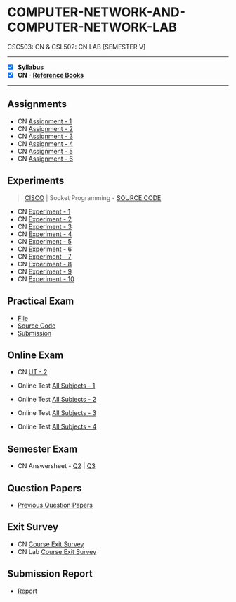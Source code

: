 # COMPUTER-NETWORK-AND-COMPUTER-NETWORK-LAB
 CSC503: CN & CSL502: CN LAB [SEMESTER V] 

---
 
 - [X] **[Syllabus](https://github.com/Amey-Thakur/COMPUTER-NETWORK-AND-COMPUTER-NETWORK-LAB/blob/main/Syllabus/TE%20BE%20Comp%20Engg%20CBCGS%20Syllabus.pdf)**
 - [X] **CN - [Reference Books](https://github.com/Amey-Thakur/COMPUTER-NETWORK-AND-COMPUTER-NETWORK-LAB/tree/main/Reference%20Books)**

---

## Assignments
 - CN [Assignment - 1](https://github.com/Amey-Thakur/COMPUTER-NETWORK-AND-COMPUTER-NETWORK-LAB/blob/main/Assignments/Amey_B-50_CN_Assignment-1.pdf)
 - CN [Assignment - 2](https://github.com/Amey-Thakur/COMPUTER-NETWORK-AND-COMPUTER-NETWORK-LAB/blob/main/Assignments/Amey_B-50_CN_Assignment-2.pdf)
 - CN [Assignment - 3](https://github.com/Amey-Thakur/COMPUTER-NETWORK-AND-COMPUTER-NETWORK-LAB/blob/main/Assignments/Amey_B-50_CN_Assignment-3.pdf)
 - CN [Assignment - 4](https://github.com/Amey-Thakur/COMPUTER-NETWORK-AND-COMPUTER-NETWORK-LAB/blob/main/Assignments/Amey_B-50_CN_Assignment-4.pdf)
 - CN [Assignment - 5](https://github.com/Amey-Thakur/COMPUTER-NETWORK-AND-COMPUTER-NETWORK-LAB/blob/main/Assignments/Amey_B-50_CN_Assignment-5.pdf)
 - CN [Assignment - 6](https://github.com/Amey-Thakur/COMPUTER-NETWORK-AND-COMPUTER-NETWORK-LAB/blob/main/Assignments/Amey_B-50_CN_Assignment-6.pdf)

## Experiments
 >[CISCO](https://github.com/Amey-Thakur/COMPUTER-NETWORK-AND-COMPUTER-NETWORK-LAB/tree/main/CISCO) | Socket Programming - [SOURCE CODE](https://github.com/Amey-Thakur/COMPUTER-NETWORK-AND-COMPUTER-NETWORK-LAB/tree/main/CISCO/Socket%20Programming)

 - CN [Experiment - 1](https://github.com/Amey-Thakur/COMPUTER-NETWORK-AND-COMPUTER-NETWORK-LAB/blob/main/Experiments/Amey_B-50_CN_Experiment-1.pdf)
 - CN [Experiment - 2](https://github.com/Amey-Thakur/COMPUTER-NETWORK-AND-COMPUTER-NETWORK-LAB/blob/main/Experiments/Amey_B-50_CN_Experiment-2.pdf)
 - CN [Experiment - 3](https://github.com/Amey-Thakur/COMPUTER-NETWORK-AND-COMPUTER-NETWORK-LAB/blob/main/Experiments/Amey_B-50_CN_Experiment-3.pdf)
 - CN [Experiment - 4](https://github.com/Amey-Thakur/COMPUTER-NETWORK-AND-COMPUTER-NETWORK-LAB/blob/main/Experiments/Amey_B-50_CN_Experiment-4.pdf)
 - CN [Experiment - 5](https://github.com/Amey-Thakur/COMPUTER-NETWORK-AND-COMPUTER-NETWORK-LAB/blob/main/Experiments/Amey_B-50_CN_Experiment-5.pdf)
 - CN [Experiment - 6](https://github.com/Amey-Thakur/COMPUTER-NETWORK-AND-COMPUTER-NETWORK-LAB/blob/main/Experiments/Amey_B-50_CN_Experiment-6.pdf)
 - CN [Experiment - 7](https://github.com/Amey-Thakur/COMPUTER-NETWORK-AND-COMPUTER-NETWORK-LAB/blob/main/Experiments/Amey_B-50_CN_Experiment-7.pdf)
 - CN [Experiment - 8](https://github.com/Amey-Thakur/COMPUTER-NETWORK-AND-COMPUTER-NETWORK-LAB/blob/main/Experiments/Amey_B-50_CN_Experiment-8.pdf)
 - CN [Experiment - 9](https://github.com/Amey-Thakur/COMPUTER-NETWORK-AND-COMPUTER-NETWORK-LAB/blob/main/Experiments/Amey_B-50_CN_Experiment-9.pdf)
 - CN [Experiment - 10](https://github.com/Amey-Thakur/COMPUTER-NETWORK-AND-COMPUTER-NETWORK-LAB/blob/main/Experiments/Amey_B-50_CN_Experiment-10.pdf)

## Practical Exam
 - [File](https://github.com/Amey-Thakur/COMPUTER-NETWORK-AND-COMPUTER-NETWORK-LAB/blob/main/Practical%20Exam/Amey_B-50_CN_Practical_Exam.pdf)
 - [Source Code](https://github.com/Amey-Thakur/COMPUTER-NETWORK-AND-COMPUTER-NETWORK-LAB/blob/main/Practical%20Exam/AMEY_B-50_CN_EXAM_HYBRID_TOPOLOGY.pkt)
 - [Submission](https://github.com/Amey-Thakur/COMPUTER-NETWORK-AND-COMPUTER-NETWORK-LAB/blob/main/Practical%20Exam/TE_B_CN_Pr-Exam_10.30am-12.30pm_12_12_2020.pdf)

## Online Exam
 - CN [UT - 2](https://github.com/Amey-Thakur/COMPUTER-NETWORK-AND-COMPUTER-NETWORK-LAB/blob/main/Online%20Exam/CN%20UT-2.png)

 - Online Test [All Subjects - 1](https://github.com/Amey-Thakur/COMPUTER-NETWORK-AND-COMPUTER-NETWORK-LAB/blob/main/Online%20Exam/TE_B_Online_Test(All%20Subject)-1.pdf)
 - Online Test [All Subjects - 2](https://github.com/Amey-Thakur/COMPUTER-NETWORK-AND-COMPUTER-NETWORK-LAB/blob/main/Online%20Exam/TE_B_Online_Test(All%20Subject)-2.pdf)
 - Online Test [All Subjects - 3](https://github.com/Amey-Thakur/COMPUTER-NETWORK-AND-COMPUTER-NETWORK-LAB/blob/main/Online%20Exam/TE_B_Online_Test(All%20Subject)-3.pdf)
 - Online Test [All Subjects - 4](https://github.com/Amey-Thakur/COMPUTER-NETWORK-AND-COMPUTER-NETWORK-LAB/blob/main/Online%20Exam/TE_B_Online_Test(All%20Subject)-4.pdf)

## Semester Exam
 - CN Answersheet - [Q2](https://github.com/Amey-Thakur/COMPUTER-NETWORK-AND-COMPUTER-NETWORK-LAB/blob/main/Semester%20Exam/Q.2_CN.pdf) | [Q3](https://github.com/Amey-Thakur/COMPUTER-NETWORK-AND-COMPUTER-NETWORK-LAB/blob/main/Semester%20Exam/Q.3_CN.pdf)

## Question Papers
 - [Previous Question Papers](https://github.com/Amey-Thakur/COMPUTER-NETWORK-AND-COMPUTER-NETWORK-LAB/tree/main/Question%20Papers)

## Exit Survey
 - CN [Course Exit Survey](https://github.com/Amey-Thakur/COMPUTER-NETWORK-AND-COMPUTER-NETWORK-LAB/blob/main/Submission%20Report/CN%20Exit%20Theory%20Survey%20AMEY%20B-50.pdf)
 - CN Lab [Course Exit Survey](https://github.com/Amey-Thakur/COMPUTER-NETWORK-AND-COMPUTER-NETWORK-LAB/blob/main/Submission%20Report/CN%20Lab%20Exit%20Survey%20AMEY%20B-50.pdf)

## Submission Report 
 - [Report](https://github.com/Amey-Thakur/COMPUTER-NETWORK/blob/main/Submission%20Report/Amey_B-50_CN_Submission_Report.pdf)

